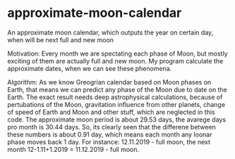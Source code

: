 # approximate-moon-calendar
An approximate moon calendar, which outputs the year on certain day, when will be next full and new moon

Motivation: Every month we are spectating each phase of Moon, but mostly exciting of them are actually full and new moon. My program calculate the approximate dates, when we can see these phenomena.

Algorithm: As we know Greogrian calendar based on Moon phases on Earth, that means we can predict any phase of the Moon due to date on the Earth. The exact result needs deep astrophysical calculations, because of pertubations of the Moon, gravitation influence from other planets, change of speed of Earth and Moon and other stuff, which are neglected in this code. The approximate moon period is about 29.53 days, the avarege days pro month is 30.44 days. So, its clearly seen that the differene between these numbers is about 0.91 day, which means each month any loonar phase moves back 1 day. For instance: 12.11.2019 - full moon, the next month 12-1.11+1.2019 = 11.12.2019 - full moon.
